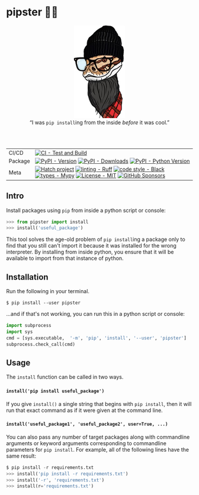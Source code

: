 # pipster  🧔‍♂️ 

> 

<div align="center">
  <figure>
    <img src="https://raw.githubusercontent.com/reynoldsnlp/pipster/main/images/pipster_138x250.jpg" alt="Pipster logo" width="138">
    <br/>
    <figcaption>&#8220;I was <code>pip install</code>ing from the inside <em>before</em> it was cool.&#8221;</figcaption>
  </figure>
<br/>
<br/>

| | |
| --- | --- |
| CI/CD | [![CI - Test and Build](https://github.com/reynoldsnlp/pipster/actions/workflows/test_build_publish.yml/badge.svg)](https://github.com/reynoldsnlp/pipster/actions/workflows/test_build_publish.yml) |
| Package | [![PyPI - Version](https://img.shields.io/pypi/v/pipster.svg?logo=pypi&label=PyPI&logoColor=gold)](https://pypi.org/project/pipster/) [![PyPI - Downloads](https://img.shields.io/pypi/dm/pipster.svg?color=blue&label=Downloads&logo=pypi&logoColor=gold)](https://pypi.org/project/pipster/) [![PyPI - Python Version](https://img.shields.io/pypi/pyversions/pipster.svg?logo=python&label=Python&logoColor=gold)](https://pypi.org/project/pipster/) |
| Meta | [![Hatch project](https://img.shields.io/badge/%F0%9F%A5%9A-Hatch-4051b5.svg)](https://github.com/pypa/hatch) [![linting - Ruff](https://img.shields.io/endpoint?url=https://raw.githubusercontent.com/charliermarsh/ruff/main/assets/badge/v0.json)](https://github.com/charliermarsh/ruff) [![code style - Black](https://img.shields.io/badge/code%20style-black-000000.svg)](https://github.com/psf/black) [![types - Mypy](https://img.shields.io/badge/types-Mypy-blue.svg)](https://github.com/python/mypy) [![License - MIT](https://img.shields.io/badge/license-MIT-9400d3.svg)](https://spdx.org/licenses/) [![GitHub Sponsors](https://img.shields.io/github/sponsors/reynoldsnlp?logo=GitHub%20Sponsors&style=social)](https://github.com/sponsors/reynoldsnlp) |

</div>

## Intro

Install packages using `pip` from inside a python script or console:

```python
>>> from pipster import install
>>> install('useful_package')
```

This tool solves the age-old problem of `pip install`ing a package only to find
that you still can't import it because it was installed for the wrong
interpreter. By installing from inside python, you ensure that it will be
available to import from that instance of python.

## Installation

Run the following in your terminal.

```
$ pip install --user pipster
```

...and if that's not working, you can run this in a python script or console:

```python
import subprocess
import sys
cmd = [sys.executable,  '-m', 'pip', 'install', '--user', 'pipster']
subprocess.check_call(cmd)
```

## Usage

The `install` function can be called in two ways.

#### `install('pip install useful_package')`

If you give `install()` a single string that begins with `pip install`, then it
will run that exact command as if it were given at the command line.

#### `install('useful_package1', 'useful_package2', user=True, ...)`

You can also pass any number of target packages along with commandline
arguments or keyword arguments corresponding to commandline parameters for `pip
install`. For example, all of the following lines have the same result:

```python
$ pip install -r requirements.txt
>>> install('pip install -r requirements.txt')
>>> install('-r', 'requirements.txt')
>>> install(r='requirements.txt')
```
